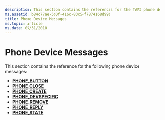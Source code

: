 ```yaml
---
description: This section contains the references for the TAPI phone device messages.
ms.assetid: b84c77ae-5d0f-416c-83c5-f7874168d996
title: Phone Device Messages
ms.topic: article
ms.date: 05/31/2018
---
```


# Phone Device Messages

This section contains the reference for the following phone device messages:

-   [**PHONE\_BUTTON**](phone-button.md)
-   [**PHONE\_CLOSE**](phone-close.md)
-   [**PHONE\_CREATE**](phone-create.md)
-   [**PHONE\_DEVSPECIFIC**](phone-devspecific.md)
-   [**PHONE\_REMOVE**](phone-remove.md)
-   [**PHONE\_REPLY**](phone-reply.md)
-   [**PHONE\_STATE**](phone-state.md)

 

 



